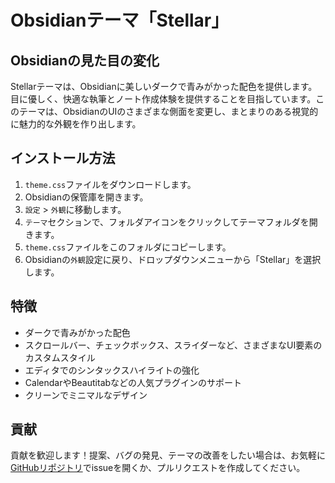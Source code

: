 # Obsidianテーマ「Stellar」

## Obsidianの見た目の変化

Stellarテーマは、Obsidianに美しいダークで青みがかった配色を提供します。目に優しく、快適な執筆とノート作成体験を提供することを目指しています。このテーマは、ObsidianのUIのさまざまな側面を変更し、まとまりのある視覚的に魅力的な外観を作り出します。

## インストール方法

1.  `theme.css`ファイルをダウンロードします。
2.  Obsidianの保管庫を開きます。
3.  `設定` > `外観`に移動します。
4.  `テーマ`セクションで、フォルダアイコンをクリックしてテーマフォルダを開きます。
5.  `theme.css`ファイルをこのフォルダにコピーします。
6.  Obsidianの`外観`設定に戻り、ドロップダウンメニューから「Stellar」を選択します。

## 特徴

*   ダークで青みがかった配色
*   スクロールバー、チェックボックス、スライダーなど、さまざまなUI要素のカスタムスタイル
*   エディタでのシンタックスハイライトの強化
*   CalendarやBeautitabなどの人気プラグインのサポート
*   クリーンでミニマルなデザイン

## 貢献

貢献を歓迎します！提案、バグの発見、テーマの改善をしたい場合は、お気軽に[GitHubリポジトリ](https://github.com/your-username/stellar-theme)でissueを開くか、プルリクエストを作成してください。
